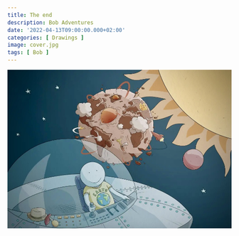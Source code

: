 ```yaml
---
title: The end
description: Bob Adventures
date: '2022-04-13T09:00:00.000+02:00'
categories: [ Drawings ]
image: cover.jpg
tags: [ Bob ]
---
```


![](bob_earth.jpg "The end")
